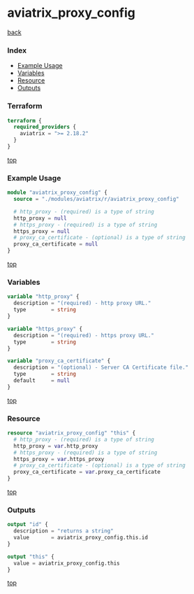 # aviatrix_proxy_config

[back](../aviatrix.md)

### Index

- [Example Usage](#example-usage)
- [Variables](#variables)
- [Resource](#resource)
- [Outputs](#outputs)

### Terraform

```terraform
terraform {
  required_providers {
    aviatrix = ">= 2.18.2"
  }
}
```

[top](#index)

### Example Usage

```terraform
module "aviatrix_proxy_config" {
  source = "./modules/aviatrix/r/aviatrix_proxy_config"

  # http_proxy - (required) is a type of string
  http_proxy = null
  # https_proxy - (required) is a type of string
  https_proxy = null
  # proxy_ca_certificate - (optional) is a type of string
  proxy_ca_certificate = null
}
```

[top](#index)

### Variables

```terraform
variable "http_proxy" {
  description = "(required) - http proxy URL."
  type        = string
}

variable "https_proxy" {
  description = "(required) - https proxy URL."
  type        = string
}

variable "proxy_ca_certificate" {
  description = "(optional) - Server CA Certificate file."
  type        = string
  default     = null
}
```

[top](#index)

### Resource

```terraform
resource "aviatrix_proxy_config" "this" {
  # http_proxy - (required) is a type of string
  http_proxy = var.http_proxy
  # https_proxy - (required) is a type of string
  https_proxy = var.https_proxy
  # proxy_ca_certificate - (optional) is a type of string
  proxy_ca_certificate = var.proxy_ca_certificate
}
```

[top](#index)

### Outputs

```terraform
output "id" {
  description = "returns a string"
  value       = aviatrix_proxy_config.this.id
}

output "this" {
  value = aviatrix_proxy_config.this
}
```

[top](#index)